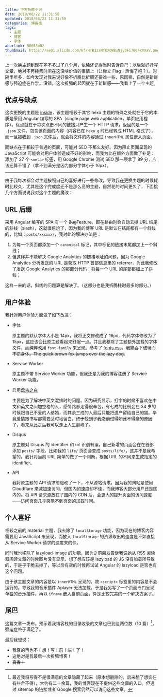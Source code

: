 ```yaml
---
title: 博客折腾小记
date: 2018/08/22 11:31:58
updated: 2018/08/23 11:31:59
categories: 博客栈
tags:
  - 主题
  - 博客
  - 字体
abbrlink: 50658b02
thumbnail: https://ae01.alicdn.com/kf/HTB1zsMfKXOWBuNjy0Fi760FxVXaV.png
---
```


上一次换主题到现在差不多过了八个月，依稀还记得当时告诉自己：以后就好好写文章，绝对不再耗费时间在这没啥价值的事情上（让你立 Flag！后悔了吧？）。时隔半年多，如今发现对我来说好像不折腾比折腾还要难一些，原因嘛，自然是新鲜感与强迫症在作祟。没错，这次折腾的起因就在于新鲜感——我看上了一个主题。

<!-- more -->

## 优点与缺点

这次更换的主题是 [inside](https://github.com/elmorec/hexo-theme-inside)，该主题相较于其它 hexo 主题的特殊之处就在于它的本质是采用 Angular 编写的 SPA（single page web application，单页应用程序）。优点就在于每次点击不同的链接只产生一个 HTTP 请求，返回的是一个 `.json` 文件，包含该页面的内容（内容已在 `hexo g` 时已经转成 HTML 格式了），而一旦接收到 `.json` 文件后，就会将文件的内容通过 `innerHTML` 属性嵌入页面。

而缺点在于相较于普通的页面，可能对 SEO 不那么友好。因为阻止页面呈现的 JavaScript 可能会对用户体验造成不好的影响，而我为此在额外方面做了补足：添加了 27 个 `<meta>` 标签，用 Google Chrome 测试 SEO 那一项拿了 89 分，应该还算不错了（拿不到满分是因为部分字体小于 16px）。

---

由于我每次都会对主题按照自己的喜好进行一些修改，导致我在更换主题的时候耗时比较久，尤其是这个完成度还不是那么高的主题，自然花的时间更久了，下面挑几个方面说说我对这个主题的魔改：

## URL 后缀

采用 Angular 编写的 SPA 有一个 ~~Bug~~Feature，即在路由时会自动去掉 URL 结尾的斜线（slash），这就很尴尬了，因为我的博客 URL 是默认在结尾都有一个斜线的，比如：`posts/xxxxxx/`，我对此的解决办法是：

1. 为每一个页面都添加一个 `canonical` 标记，其中标记的链接末尾都加上一个斜线；
2. 但这样并不能解决 Google Analytics 的链接地址的问题，因为 Google Analytics 分析发送的 URL 是获取 HTTP 首部信息里的 referrer，为此我修改了发送 Google Analytics 的那部分代码：将每一个 URL 的尾部都加上了斜线；

这样一来的话，斜线的问题算是解决了。（这部分也是我折腾耗时最多的部分。）

## 用户体验

我针对用户体验方面做了如下改进：

- 字体

  原主题的默认字体大小是 14px，我将正文修改成了 16px，代码字体修改为了 15px，这应该会比原主题看起来舒服一点。并且我移除了主题额外加载的字体文件，而纯粹改用 `font-family` 来呈现。参考了 [fonts.css](https://zenozeng.github.io/fonts.css/)。~~我能吞下玻璃而不伤身体。The quick brown fox jumps over the lazy dog.~~

- Service Worker

  原主题不带 Service Worker 功能，但我还是为我的博客注册了 Service Worker 功能。

- 启用[盘古之白](https://github.com/vinta/pangu.js)

  主要是为了解决中英文混排时的问题。因为研究显示，打字的时候不喜欢在中文和英文之间加空格的人，感情路都走得很辛苦，有七成的比例会在 34 岁的时候跟自己不爱的人结婚，而其余三成的人最后只能把遗产留给自己的猫。毕竟爱情跟书写都需要适时地留白。~~终于找到了我之前过得如此不得意的原因了，看来从此之后我可以走上人生巅峰了。~~

- Disqus

  原主题对 Disqus 的 identifier 和 url 识别有误，自己新增的页面会在在首部添加 `posts/` 字段，比如我的 `life/` 页面会变成 `posts/life/`，这并不是我希望的。我针对当前 URL 简单的做了一个判断，根据 URL 的不同来生成指定的 identifier。

- API

  我将原主题的 API 请求前缀改了一下，不从源站请求。因为我的网站是使用 Cloudflare 来~~减~~加速访问，但国内的速度却不佳，而我博客大部分用户还是国内的。将 API 请求源放在了国内的 CDN 后，会更大的提升页面的访问速度——访问页面几乎感觉不到页面的加载时间。

## 个人喜好

相较之前的 material 主题，我去除了 `localStorage` 功能，因为现在的博客内容需要用 JavaScript 来呈现，而放入 `localStorage` 的资源取出的速度是不如直接从 Service Worker 请求的速度来的快。

同时我也移除了 lazyload-image 的功能，因为之前朋友告诉我说她从 RSS 阅读器阅读文章的时候图片没有显示，想了想应该是 lazyload 的 JS 没有加载所导致的，于是乎干脆去掉了，等以后有空的时候再试试 Angular 的 lazyload 是否也有这个问题。

由于该主题文章的内容是以 `innerHTML` 呈现的，故 `<script>` 标签里的内容是不会运行的，导致我的音乐插件 Aplayer 无法加载，于是我另写了一个页面专门呈现单独的音乐插件，再以 `iframe` 嵌入当前页面，算是比较完美的一个解决方案了。

## 尾巴

这篇文章一发布，预示着我博客栈的目录收录的文章也已到达两位数（10 篇）[^1]，强迫症终于满足了。

最后我想说：

- 我真的再也不！想！写！前！端！了！
- 这绝对是我最后一次折腾博客！
- ~~真香！~~

[^1]: 最近我将写得不是很满意的文章隐藏了起来（原本想删除的，后来想了想实在有些舍不得），大约有二十余篇，我的博客现在不提供这些文章的入口，但通过 sitemap 的链接或者 Google 搜索仍然可以访问这些文章。
